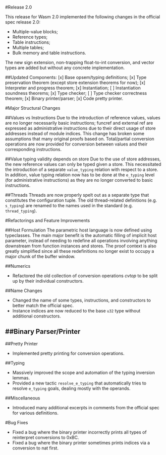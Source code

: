 #Release 2.0

This release for Wasm 2.0 implemented the following changes in the official spec release 2.0:
- Multiple-value blocks;
- Reference types;
- Table instructions;
- Multiple tables;
- Bulk memory and table instructions.

The new sign extension, non-trapping float-to-int conversion, and vector types are added but without any concrete implementation.

##Updated Components:
[x] Base opsem/typing definitions;
[x] Type preservation theorem (except store extension theorems for now);
[x] Interpreter and progress theorem;
[x] Instantiation;
[ ] Instantiation soundness theorems;
[x] Type checker;
[ ] Type checker correctness theorem;
[x] Binary printer/parser;
[x] Code pretty printer.

#Major Structural Changes

##Values vs Instructions
Due to the introduction of reference values, values are no longer necessarily basic instructions; funcref and external ref are
expressed as administrative instructions due to their direct usage of store addresses instead of module indices. This change
has broken some assumptions that many original proofs based on. Total/partial conversion operations are now provided for 
conversion between values and their corresponding instructions.

##Value typing validity depends on store
Due to the use of store addresses, the new reference values can only be typed given a store. This necessitated the introduction
of a separate `value_typing` relation with respect to a store. In addition, value typing relation now has to be done at the
`e_typing` level (for administrative instructions) as they are no longer converted to basic instructions.

##Threads
Threads are now properly spelt out as a separate type that constitutes the configuration tuple. The old thread-related definitions (e.g. `s_typing`) are renamed to the names used in the standard (e.g. `thread_typing`).


#Refactorings and Feature Improvements

##Host Formulation
The parametric host language is now defined using typeclasses. 
The main major benefit is the automatic filling of implicit host parameter, instead of needing to redefine all operations involving anything downstream from function instances and stores. The proof context is also greatly simplified since all these redefinitions no longer exist to occupy a major chunk of the buffer window.


##Numerics
- Refactored the old collection of conversion operations *cvtop* to be split up by their individual constructors.

##Name Changes
- Changed the name of some types, instructions, and constructors to better match the official spec.
- Instance indices are now reduced to the base `u32` type without additional constructors.

##Binary Parser/Printer
- 

##Pretty Printer
- Implemented pretty printing for conversion operations.

##Typing
- Massively improved the scope and automation of the typing inversion lemmas.
- Provided a new tactic `resolve_e_typing` that automatically tries to resolve `e_typing` goals, dealing mostly with the operands.

##Miscellaneous
- Introduced many additional excerpts in comments from the official spec for various definitions.

#Bug Fixes
- Fixed a bug where the binary printer incorrectly prints all types of reinterpret conversions to 0xBC.
- Fixed a bug where the binary printer sometimes prints indices via a conversion to nat first.
